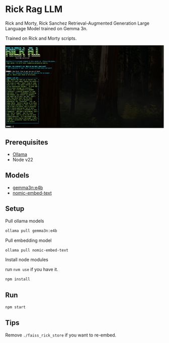 # Rick Rag LLM

Rick and Morty, Rick Sanchez Retrieval-Augmented Generation Large Language Model trained on Gemma 3n.

Trained on Rick and Morty scripts.

![Rick Rag LLM](https://raw.githubusercontent.com/etoxin/rick-rag-llm/refs/heads/main/screenshot.png "Rick Rag LLM")

## Prerequisites

- [Ollama](https://ollama.com/)
- Node v22

## Models

- [gemma3n:e4b](https://ollama.com/library/gemma3n:e4b)
- [nomic-embed-text](https://ollama.com/library/nomic-embed-text)

## Setup

Pull ollama models

```bash
ollama pull gemma3n:e4b
```

Pull embedding model

```bash
ollama pull nomic-embed-text
```

Install node modules

run `nvm use` if you have it.

```bash
npm install
```

## Run

```bash
npm start
```

## Tips

Remove `./faiss_rick_store` if you want to re-embed.